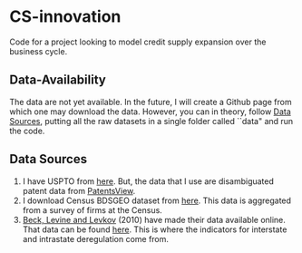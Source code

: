 # CS-innovation
Code for a project looking to model credit supply expansion over the business cycle.

## Data-Availability
The data are not yet available. In the future, I will create a Github page from which one may download the data.
However, you can in theory, follow [Data Sources](#data-sources), putting all the raw datasets in a single folder called ``data" and run the code.

## Data Sources
1. I have USPTO from [here](https://www.uspto.gov/ip-policy/economic-research/research-datasets/patent-assignment-dataset). But, the data that I use are disambiguated patent data from [PatentsView](https://patentsview.org/download/data-download-tables).
3. I download Census BDSGEO dataset from [here](https://data.census.gov/table?t=Business%20Dynamics&g=010XX00US$0400000). This
data is aggregated from a survey of firms at the Census.
3. [Beck, Levine and Levkov](https://www.jstor.org/stable/40864982) (2010) have made their data available online. That data can be found [here](https://dataverse.nl/dataset.xhtml?persistentId=hdl:10411/15996). This is where the indicators for interstate and intrastate deregulation come from.
